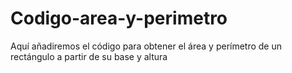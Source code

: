 # Codigo-area-y-perimetro
Aquí añadiremos el código para obtener el área y perímetro de un rectángulo a partir de su base y altura
